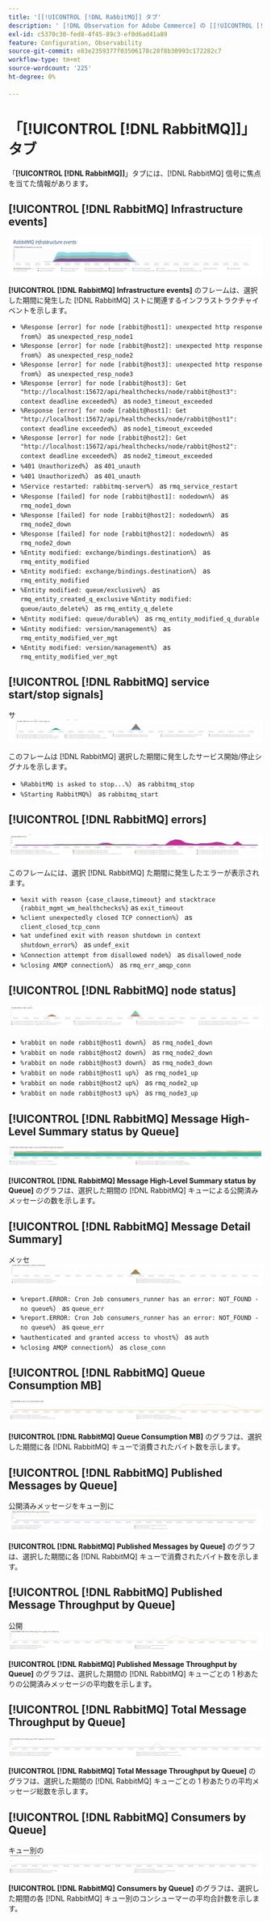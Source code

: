 ```yaml
---
title: '[[!UICONTROL [!DNL RabbitMQ]] タブ'
description: ' [!DNL Observation for Adobe Commerce] の [[!UICONTROL [!DNL RabbitMQ]] タブについて説明します。'
exl-id: c5370c30-fed8-4f45-89c3-ef0d6ad41a89
feature: Configuration, Observability
source-git-commit: e83e2359377f03506178c28f8b30993c172282c7
workflow-type: tm+mt
source-wordcount: '225'
ht-degree: 0%

---
```


# 「[!UICONTROL [!DNL RabbitMQ]]」タブ

「**[!UICONTROL [!DNL RabbitMQ]]**」タブには、[!DNL RabbitMQ] 信号に焦点を当てた情報があります。

## [!UICONTROL [!DNL RabbitMQ] Infrastructure events]

![[!DNL RabbitMQ] Infrastructure イベント ](../../assets/tools/observation-for-adobe-commerce/rabbitmq-tab-1.jpeg)

**[!UICONTROL [!DNL RabbitMQ] Infrastructure events]** のフレームは、選択した期間に発生した [!DNL RabbitMQ] ストに関連するインフラストラクチャイベントを示します。

* `%Response [error] for node [rabbit@host1]: unexpected http response from%`） as `unexpected_resp_node1`
* `%Response [error] for node [rabbit@host2]: unexpected http response from%`） as `unexpected_resp_node2`
* `%Response [error] for node [rabbit@host3]: unexpected http response from%`） as `unexpected_resp_node3`
* `%Response [error] for node [rabbit@host3]: Get "http://localhost:15672/api/healthchecks/node/rabbit@host3": context deadline exceeded%`） as `node3_timeout_exceeded`
* `%Response [error] for node [rabbit@host1]: Get "http://localhost:15672/api/healthchecks/node/rabbit@host1": context deadline exceeded%`） as `node1_timeout_exceeded`
* `%Response [error] for node [rabbit@host2]: Get "http://localhost:15672/api/healthchecks/node/rabbit@host2": context deadline exceeded%`） as `node2_timeout_exceeded`
* `%401 Unauthorized%`） as `401_unauth`
* `%401 Unauthorized%`） as `401_unauth`
* `%Service restarted: rabbitmq-server%`） as `rmq_service_restart`
* `%Response [failed] for node [rabbit@host1]: nodedown%`） as `rmq_node1_down`
* `%Response [failed] for node [rabbit@host2]: nodedown%`） as `rmq_node2_down`
* `%Response [failed] for node [rabbit@host2]: nodedown%`） as `rmq_node2_down`
* `%Entity modified: exchange/bindings.destination%`） as `rmq_entity_modified`
* `%Entity modified: exchange/bindings.destination%`） as `rmq_entity_modified`
* `%Entity modified: queue/exclusive%`） as `rmq_entity_created_q_exclusive` `%Entity modified: queue/auto_delete%`） as `rmq_entity_q_delete`
* `%Entity modified: queue/durable%`） as `rmq_entity_modified_q_durable`
* `%Entity modified: version/management%`） as `rmq_entity_modified_ver_mgt`
* `%Entity modified: version/management%`） as `rmq_entity_modified_ver_mgt`

## [!UICONTROL [!DNL RabbitMQ] service start/stop signals]

サ ![[!DNL RabbitMQ] ビス開始/停止シグナル ](../../assets/tools/observation-for-adobe-commerce/rabbitmq-tab-2.jpeg)

このフレームは [!DNL RabbitMQ] 選択した期間に発生したサービス開始/停止シグナルを示します。

* `%RabbitMQ is asked to stop...%`） as `rabbitmq_stop`
* `%Starting RabbitMQ%`） as `rabbitmq_start`

## [!UICONTROL [!DNL RabbitMQ] errors]

![[!DNL RabbitMQ] エラー ](../../assets/tools/observation-for-adobe-commerce/rabbitmq-tab-3.jpeg)

このフレームには、選択 [!DNL RabbitMQ] た期間に発生したエラーが表示されます。

* `%exit with reason {case_clause,timeout} and stacktrace {rabbit_mgmt_wm_healthchecks%}` as `exit_timeout`
* `%client unexpectedly closed TCP connection%`） as `client_closed_tcp_conn`
* `%at undefined exit with reason shutdown in context shutdown_error%`） as `undef_exit`
* `%Connection attempt from disallowed node%`） as `disallowed_node`
* `%closing AMQP connection%`） as `rmq_err_amqp_conn`

## [!UICONTROL [!DNL RabbitMQ] node status]

![[!DNL RabbitMQ] ノードのステータス ](../../assets/tools/observation-for-adobe-commerce/rabbitmq-tab-4.jpeg)

* `%rabbit on node rabbit@host1 down%`） as `rmq_node1_down`
* `%rabbit on node rabbit@host2 down%`） as `rmq_node2_down`
* `%rabbit on node rabbit@host3 down%`） as `rmq_node3_down`
* `%rabbit on node rabbit@host1 up%`） as `rmq_node1_up`
* `%rabbit on node rabbit@host2 up%`） as `rmq_node2_up`
* `%rabbit on node rabbit@host3 up%`） as `rmq_node3_up`

## [!UICONTROL [!DNL RabbitMQ] Message High-Level Summary status by Queue]

![[!DNL RabbitMQ] メッセージの概要ステータス（キュー別） ](../../assets/tools/observation-for-adobe-commerce/rabbitmq-tab-5.jpeg)

**[!UICONTROL [!DNL RabbitMQ] Message High-Level Summary status by Queue]** のグラフは、選択した期間の [!DNL RabbitMQ] キューによる公開済みメッセージの数を示します。

## [!UICONTROL [!DNL RabbitMQ] Message Detail Summary]

メッセ ![[!DNL RabbitMQ] ジの詳細の概要 ](../../assets/tools/observation-for-adobe-commerce/rabbitmq-tab-6.jpeg)

* `%report.ERROR: Cron Job consumers_runner has an error: NOT_FOUND - no queue%`） as `queue_err`
* `%report.ERROR: Cron Job consumers_runner has an error: NOT_FOUND - no queue%`） as `queue_err`
* `%authenticated and granted access to vhost%`） as `auth`
* `%closing AMQP connection%`） as `close_conn`

## [!UICONTROL [!DNL RabbitMQ] Queue Consumption MB]

![[!DNL RabbitMQ] キュー消費 MB](../../assets/tools/observation-for-adobe-commerce/rabbitmq-tab-7.jpeg)

**[!UICONTROL [!DNL RabbitMQ] Queue Consumption MB]** のグラフは、選択した期間に各 [!DNL RabbitMQ] キューで消費されたバイト数を示します。

## [!UICONTROL [!DNL RabbitMQ] Published Messages by Queue]

公開済みメッセージをキュー別に ![[!DNL RabbitMQ] スト ](../../assets/tools/observation-for-adobe-commerce/rabbitmq-tab-8.jpeg)

**[!UICONTROL [!DNL RabbitMQ] Published Messages by Queue]** のグラフは、選択した期間に各 [!DNL RabbitMQ] キューで消費されたバイト数を示します。

## [!UICONTROL [!DNL RabbitMQ] Published Message Throughput by Queue]

公開 ![[!DNL RabbitMQ] れたメッセージのスループット （キュー別） ](../../assets/tools/observation-for-adobe-commerce/rabbitmq-tab-9.jpeg)

**[!UICONTROL [!DNL RabbitMQ] Published Message Throughput by Queue]** のグラフは、選択した期間の [!DNL RabbitMQ] キューごとの 1 秒あたりの公開済みメッセージの平均数を示します。

## [!UICONTROL [!DNL RabbitMQ] Total Message Throughput by Queue]

![[!DNL RabbitMQ] キュー別の合計メッセージ スループット ](../../assets/tools/observation-for-adobe-commerce/rabbitmq-tab-10.jpeg)

**[!UICONTROL [!DNL RabbitMQ] Total Message Throughput by Queue]** のグラフは、選択した期間の [!DNL RabbitMQ] キューごとの 1 秒あたりの平均メッセージ総数を示します。

## [!UICONTROL [!DNL RabbitMQ] Consumers by Queue]

キュー別の ![[!DNL RabbitMQ] コンシューマー ](../../assets/tools/observation-for-adobe-commerce/rabbitmq-tab-11.jpeg)

**[!UICONTROL [!DNL RabbitMQ] Consumers by Queue]** のグラフは、選択した期間の各 [!DNL RabbitMQ] キュー別のコンシューマーの平均合計数を示します。
